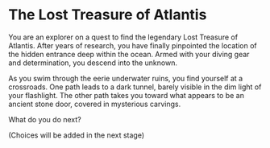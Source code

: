 # The Lost Treasure of Atlantis

You are an explorer on a quest to find the legendary Lost Treasure of Atlantis. After years of research, you have finally pinpointed the location of the hidden entrance deep within the ocean. Armed with your diving gear and determination, you descend into the unknown.

As you swim through the eerie underwater ruins, you find yourself at a crossroads. One path leads to a dark tunnel, barely visible in the dim light of your flashlight. The other path takes you toward what appears to be an ancient stone door, covered in mysterious carvings.

What do you do next?

(Choices will be added in the next stage)
